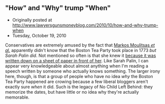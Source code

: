 ## "How" and "Why" trump "When"

 * Originally posted at http://www.lawyersgunsmoneyblog.com/2010/10/how-and-why-trump-when
 * Tuesday, October 19, 2010

Conservatives are extremely amused by the fact that [Markos Moulitsas _et al._](http://perfunction.typepad.com/perfunction/2010/10/historic-illiteracy-idiot-sarah-palin-party-like-its-1773-after-the-election.html) apparently didn't know that the Boston Tea Party took place in 1773 _but Sarah Palin did_.  Not mentioned so often is that she knew it [because it was written down on a sheet of paper in front of her](http://www.latimes.com/news/nationworld/nation/la-na-tea-party-express-20101019,0,2450180.story).  Like Sarah Palin, I can appear very knowledgeable about almost anything when I'm reading a speech written by someone who actually knows something.  The larger irony here, though, is that a group of people who have no idea _why_ the Boston Tea Party happened are crowing because a few liberal bloggers aren't exactly sure _when_ it did.  Such is the legacy of No Child Left Behind: they memorize the dates, but have little or no idea why they're actually memorable. 